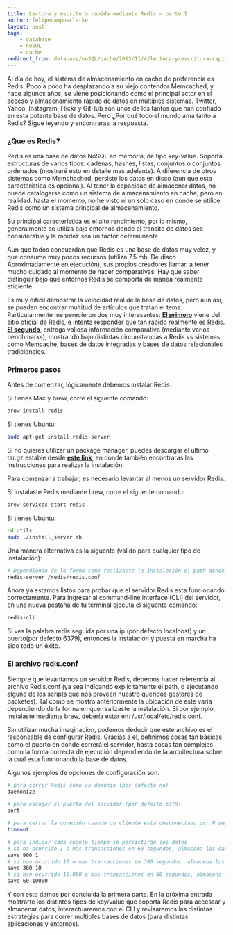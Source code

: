 ```yaml
---
title: Lectura y escritura rápida mediante Redis – parte 1
author: felipecamposclarke
layout: post
tags:
    - database
    - noSQL
    - cache
redirect_from: database/noSQL/cache/2013/11/4/lectura-y-escritura-rapida-mediante-redis-parte1.html
---
```


Al día de hoy, el sistema de almacenamiento en cache de preferencia es Redis. Poco a poco ha desplazando a su viejo contendor Memcached, y hace algunos años, se viene posicionando como el principal actor en el acceso y almacenamiento rápido de datos en múltiples sistemas. Twitter, Yahoo, Instagram, Flickr y GitHub son unos de los tantos que han confiado en esta potente base de datos. Pero ¿Por qué todo el mundo ama tanto a Redis? Sigue leyendo y encontraras la respuesta.

### ¿Que es Redis? ###

Redis es una base de datos NoSQL en memoria, de tipo key-value. Soporta estructuras de varios tipos: cadenas, hashes, listas, conjuntos o conjuntos ordenados (mostraré esto en detalle mas adelante). A diferencia de otros sistemas como Memchached, persiste los datos en disco (aun que esta característica es opcional). Al tener la capacidad de almacenar datos, no puede catalogarse como un sistema de almacenamiento en cache, pero en realidad, hasta el momento, no he visto ni un solo caso en donde se utilice Redis como un sistema principal de almacenamiento.

Su principal característica es el alto rendimiento, por lo mismo, generalmente se utiliza bajo entornos donde el transito de datos sea considerable y la rapidez sea un factor determinante.

Aun que todos concuerdan que Redis es una base de datos muy veloz, y que consume muy pocos recursos (utiliza  7.5 mb. De disco Aproximadamente en ejecución), sus propios creadores llaman a tener mucho cuidado al momento de hacer comparativas. Hay que saber distinguir bajo que entornos Redis se comporta de manea realmente eficiente.

Es muy difícil demostrar la velocidad real de la base de datos, pero aun así, se pueden encontrar multitud de artículos que tratan el tema. Particularmente me perecieron dos muy interesantes: **[El primero](http://redis.io/topics/benchmarks)** viene del sitio oficial de Redis, e intenta responder que tan rápido realmente es Redis. **[El segundo](http://ruturaj.net/redis-memcached-tokyo-tyrant-and-mysql-comparision/)**, entrega valiosa información comparativa (mediante varios benchmarks), mostrando bajo distintas circunstancias a Redis vs sistemas como Memcache, bases de datos integradas y bases de datos relacionales tradicionales.

### Primeros pasos ###

Antes de comenzar, lógicamente debemos instalar Redis.

Si tienes Mac y brew, corre el siguente comando:

```bash
brew install redis
```

Si tienes Ubuntu:

```bash
sudo apt-get install redis-server
```

Si no quieres utilizar un package manager, puedes descargar el ultimo tar.gz estable desde **[este link](http://redis.io/topics/quickstart)**, en donde también encontraras las instrucciones para realizar la instalación.

Para comenzar a trabajar, es necesario levantar al menos un servidor Redis.

Si instalaste Redis mediante brew, corre el siguente comando:

```bash
brew services start redis
```

Si tienes Ubuntu:

```bash
cd utils
sudo ./install_server.sh

```

Una manera alternativa es la siguente (valido para cualquier tipo de instalación):

```bash
# Dependiendo de la forma como realizaste la instalación el path donde se ubica el archivo redis.conf puede variar
redis-server /redis/redis.conf
```

Ahora ya estamos listos para probar que el servidor Redis esta funcionando correctamente. Para ingresar al command-line interface (CLI) del servidor, en una nueva pestaña de tu terminal ejecuta el siguente comando:

```bash
redis-cli
```

Si ves la palabra redis seguida por una ip (por defecto localhost) y un puerto(por defecto 6379), entonces la instalación y puesta en marcha ha sido todo un éxito.

### El archivo redis.conf ###

Siempre que levantamos un servidor Redis, debemos hacer referencia al archivo Redis.conf (ya sea indicando explícitamente el path, o ejecutando alguno de los scripts que nos proveen nuestro queridos gestores de packetes). Tal como se mostro anteriormente la ubicación de este varia dependiendo de la forma en que realizaste la instalación. Si por ejemplo, instalaste mediante brew, debería estar en: /usr/local/etc/redis.conf.

Sin utilizar mucha imaginación, podemos deducir que este archivo es el responsable de configurar Redis. Gracias a el, definimos cosas tan básicas como el puerto en donde correrá el servidor, hasta cosas tan complejas como la forma correcta de ejecución dependiendo de la arquitectura sobre la cual esta funcionando la base de datos.

Algunos ejemplos de opciones de configuración son:

```bash
# para correr Redis como un demonio (por defecto no)
daemonize

# para escoger el puerto del servidor (por defecto 6379)
port

# para cerrar la conexión cuando un cliente esta desconectado por N segundos (por defecto 0)
timeout

# para indicar cada cuanto tiempo se persistirán los datos
# si ha ocurrido 1 o mas transacciones en 60 segundos, almacena los datos
save 900 1
# si han ocurrido 10 o mas transacciones en 300 segundos, almacena los datos
save 300 10
# si han ocurrido 10.000 o mas transacciones en 60 segundos, almacena los datos
save 60 10000
```


Y con esto damos por concluida la primera parte. En la próxima entrada mostrarte los distintos tipos de key/value que soporta Redis para accessar y almacenar datos, interactuaremos con el CLI y revisaremos las distintas estrategias para correr multiples bases de datos (para distintas aplicaciones y entornos).
